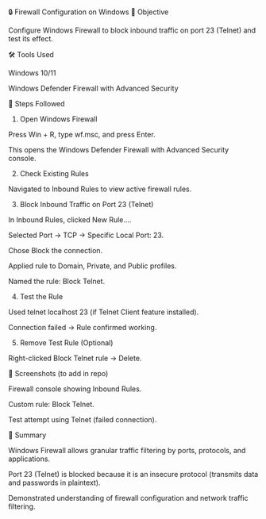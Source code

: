 🔒 Firewall Configuration on Windows
📌 Objective

Configure Windows Firewall to block inbound traffic on port 23 (Telnet) and test its effect.

🛠 Tools Used

Windows 10/11

Windows Defender Firewall with Advanced Security

📑 Steps Followed
1. Open Windows Firewall

Press Win + R, type wf.msc, and press Enter.

This opens the Windows Defender Firewall with Advanced Security console.

2. Check Existing Rules

Navigated to Inbound Rules to view active firewall rules.

3. Block Inbound Traffic on Port 23 (Telnet)

In Inbound Rules, clicked New Rule….

Selected Port → TCP → Specific Local Port: 23.

Chose Block the connection.

Applied rule to Domain, Private, and Public profiles.

Named the rule: Block Telnet.

4. Test the Rule

Used telnet localhost 23 (if Telnet Client feature installed).

Connection failed → Rule confirmed working.

5. Remove Test Rule (Optional)

Right-clicked Block Telnet rule → Delete.

📸 Screenshots (to add in repo)

Firewall console showing Inbound Rules.

Custom rule: Block Telnet.

Test attempt using Telnet (failed connection).

📖 Summary

Windows Firewall allows granular traffic filtering by ports, protocols, and applications.

Port 23 (Telnet) is blocked because it is an insecure protocol (transmits data and passwords in plaintext).

Demonstrated understanding of firewall configuration and network traffic filtering.
